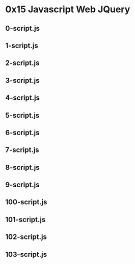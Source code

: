 # 0x15 Javascript Web JQuery

## 0-script.js

## 1-script.js

## 2-script.js

## 3-script.js

## 4-script.js

## 5-script.js

## 6-script.js

## 7-script.js

## 8-script.js

## 9-script.js

## 100-script.js

## 101-script.js

## 102-script.js

## 103-script.js
